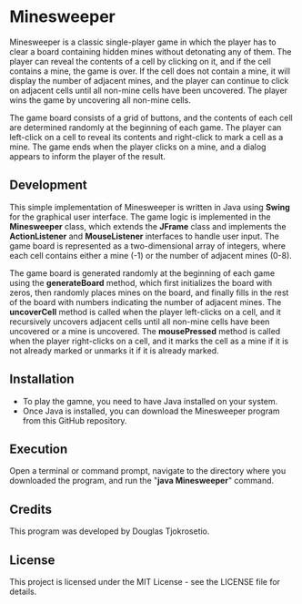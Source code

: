 # Minesweeper
Minesweeper is a classic single-player game in which the player has to clear a board containing hidden mines without detonating any of them. The player can reveal the contents of a cell by clicking on it, and if the cell contains a mine, the game is over. If the cell does not contain a mine, it will display the number of adjacent mines, and the player can continue to click on adjacent cells until all non-mine cells have been uncovered. The player wins the game by uncovering all non-mine cells.

The game board consists of a grid of buttons, and the contents of each cell are determined randomly at the beginning of each game. The player can left-click on a cell to reveal its contents and right-click to mark a cell as a mine. The game ends when the player clicks on a mine, and a dialog appears to inform the player of the result.

## Development
This simple implementation of Minesweeper is written in Java using **Swing** for the graphical user interface. The game logic is implemented in the **Minesweeper** class, which extends the **JFrame** class and implements the **ActionListener** and **MouseListener** interfaces to handle user input. The game board is represented as a two-dimensional array of integers, where each cell contains either a mine (-1) or the number of adjacent mines (0-8).

The game board is generated randomly at the beginning of each game using the **generateBoard** method, which first initializes the board with zeros, then randomly places mines on the board, and finally fills in the rest of the board with numbers indicating the number of adjacent mines. The **uncoverCell** method is called when the player left-clicks on a cell, and it recursively uncovers adjacent cells until all non-mine cells have been uncovered or a mine is uncovered. The **mousePressed** method is called when the player right-clicks on a cell, and it marks the cell as a mine if it is not already marked or unmarks it if it is already marked.

## Installation
- To play the gamne, you need to have Java installed on your system. 
- Once Java is installed, you can download the Minesweeper program from this GitHub repository.

## Execution
Open a terminal or command prompt, navigate to the directory where you downloaded the program, and run the "**java Minesweeper**" command.

## Credits
This program was developed by Douglas Tjokrosetio.

## License
This project is licensed under the MIT License - see the LICENSE file for details.
